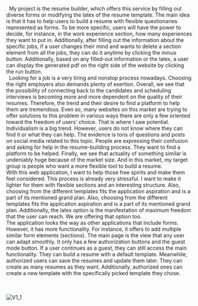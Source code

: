 &nbsp; My project is the resume builder, which offers this service by filling out diverse forms 
or modifying the latex of the resume template. The main idea is that it has to help users to 
build a resume with flexible questionaries represented as forms. To be more specific, users will 
have the power to decide, for instance, in the work experience section, how many experiences 
they want to put in. Additionally, after filling out the information about the specific jobs, if a 
user changes their mind and wants to delete a section element from all the jobs, they can do it 
anytime by clicking the minus button. Additionally, based on any filled-out information or 
the latex, a user can display the generated pdf on the right side of the website by clicking the 
run button.<br />
&nbsp; Looking for a job is a very tiring and nonstop process nowadays. Choosing the 
right employers also demands plenty of exertion. Overall, we see that the possibility of 
connecting back to the candidates and scheduling interviews is becoming more and more 
dependent on the quality of their resumes. Therefore, the trend and their desire to find a 
platform to help them are tremendous. Even so, many websites on this market are trying to 
offer solutions to this problem in various ways there are only a few oriented toward the 
freedom of users' choice. That is where I saw potential. Individualism is a big trend. However, 
users do not know where they can find it or what they can help. The evidence is tons of 
questions and posts on social media related to this topic. People are expressing their confusion 
and asking for help in the resume-building process. They want to find a platform to be helped. 
Finally, we see that actuality of something similar is undeniably huge because of the 
market size. And in this market, my target group is people who want a more flexible tool to 
build a resume. <br />
With this web application, I want to help those free spirits and make them feel 
considered. This process is already very stressful. I want to make it lighter for them with 
flexible sections and an interesting structure. Also, choosing from the different templates fits 
the application aspiration and is a part of its mentioned grand plan. Also, choosing from the 
different templates fits the application aspiration and is a part of its mentioned grand plan. 
Additionally, the latex option is the manifestation of maximum freedom that the user can 
reach. We are offering that option too.<br />
The application looks the way as other applications that include forms. However, it has 
more functionality. For instance, it offers to add multiple similar form elements (sections).
The main page is the view that any user can adapt smoothly. It only has a few 
authorization buttons and the guest mode button. If a user continues as a guest, they can still 
access the main functionality. They can build a resume with a default template. Meanwhile, 
authorized users can save the resumes and update them later. They can create as many resumes 
as they want. Additionally, authorized ones can create a new template with the specifically 
picked template they chose.
<br />
<br />
<br />





![V1_1](https://user-images.githubusercontent.com/55250021/189241074-4adfcc2b-3cb3-4bab-b60a-eb37095eadb9.jpg)
